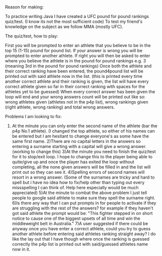 Reason for making:

To practice writing Java I have created a UFC pound for pound rankings quiz/test. (I know its not the most sufficient code)
To test my friend's knowledge on the subject as we follow MMA (mostly UFC). 

The quiz/test, how to play:

First you will be prompted to enter an athlete that you believe to be in the top 15 (1-15) pound for pound list.
If your answer is wrong you will be prompted to enter another athlete.
If right you will then be asked to enter where you believe the athlete is in the pound for pound rankings e.g. 3 (meaning 3rd in the pound for pound rankings)
Once both the athlete and their correct ranking have been entered, the pound4pound list will be printed out with said athlete now in the list. (this is printed every time another correct athlete and their ranking is given, the list will have every correct athlete given so far in their correct ranking with spaces for the athletes yet to be guessed)
When every correct answer has been given the loop will end and your wrong answers count will be printed out like so: wrong athletes given (athletes not in the p4p list), wrong rankings given (right athlete, wrong ranking) and total wrong answers.

Problems I am looking to fix:

1) At the minute you can only enter the second name of the athlete (bar the p4p No.1 athlete). (I changed the top athlete, so either of his names can be entered but I am hesitant to change everyone's as some have the same first name.
2)There are no capital letters in the answers so entering a surname starting with a capital will give a wrong answer. (working to change this)
3)At the minute you need to finish the quiz/test for it to stop/exit loop. I hope to change this to the player being able to quite/give up and once the player has exited the loop without completing, all the none given answers will be filled in and the list will print out so they can see it.
4)Spelling errors of second names will resort in a wrong answer. (Some of the surnames are tricky and hard to spell but i have no idea how to fix/help other than typing out every missspelling I can think of. Help here especially would be much appreciated)
5)At the minute to combat the above problem I just tell people to google said athlete to make sure they spell the surname right.
6)Is there any way that I can put prompts in for people to activate if they are struggling with the rest of the answers? for example if they haven't got said athlete the prompt would be: "This fighter stepped in on short notice to cause one of the biggest upsets of all time and win the middleweight belt in Australia."
7)A user suggested if there could be anyway once you have enter a correct athlete, could you try to guess another athlete before entering said athletes ranking straight away? I do like the lay out that I have though where once the ranking is guessed correctly the p4p list is printed out with said/guessed athletes name now in it. 
